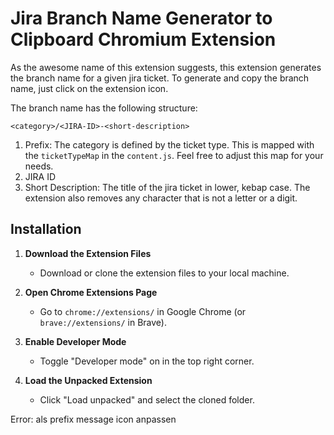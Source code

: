 # Jira Branch Name Generator to Clipboard Chromium Extension

As the awesome name of this extension suggests, this extension generates the branch name for a given jira ticket. To generate and copy the branch name, just click on the extension icon. 

The branch name has the following structure:

`<category>/<JIRA-ID>-<short-description>`

1. Prefix: The category is defined by the ticket type. This is mapped with the `ticketTypeMap` in the `content.js`. Feel free to adjust this map for your needs.
2. JIRA ID
3. Short Description: The title of the jira ticket in lower, kebap case. The extension also removes any character that is not a letter or a digit.

## Installation

1. **Download the Extension Files**
   - Download or clone the extension files to your local machine.

2. **Open Chrome Extensions Page**
   - Go to `chrome://extensions/` in Google Chrome (or `brave://extensions/` in Brave).

3. **Enable Developer Mode**
   - Toggle "Developer mode" on in the top right corner.

4. **Load the Unpacked Extension**
   - Click "Load unpacked" and select the cloned folder.





Error: als prefix message
icon anpassen
